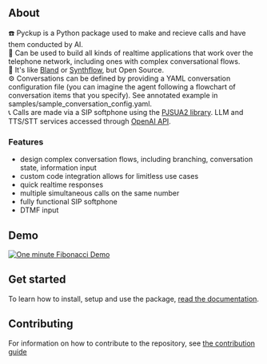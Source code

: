 ## About
☎️ Pyckup is a Python package used to make and recieve calls and have them conducted by AI.  
🔧 Can be used to build all kinds of realtime applications that work over the telephone network, including ones with complex conversational flows.  
📖 It's like [Bland](https://www.bland.ai/) or [Synthflow](https://synthflow.ai/), but Open Source.  
⚙️ Conversations can be defined by providing a YAML conversation configuration file (you can imagine the agent following a flowchart of conversation items that you specify). See annotated example in samples/sample_conversation_config.yaml.  
📞 Calls are made via a SIP softphone using the [PJSUA2 library](https://docs.pjsip.org/en/latest/pjsua2/intro.html). LLM and TTS/STT services accessed through [OpenAI API](https://platform.openai.com/docs/overview). 

### Features
-    design complex conversation flows, including branching, conversation state, information input
-    custom code integration allows for limitless use cases
-    quick realtime responses
-    multiple simultaneous calls on the same number
-    fully functional SIP softphone
-    DTMF input

## Demo
[![One minute Fibonacci Demo](https://img.youtube.com/vi/d0-QWj5lo9k/0.jpg)](https://www.youtube.com/watch?v=d0-QWj5lo9k)

## Get started
To learn how to install, setup and use the package, [read the documentation](https://pyckup-pyckup.readthedocs-hosted.com/en/latest/). 

## Contributing
For information on how to contribute to the repository, see [the contribution guide](CONTRIBUTING.md)
